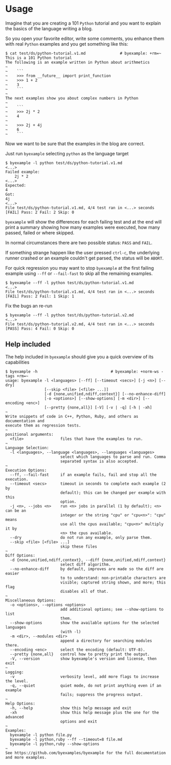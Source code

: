 <!--
Check that we have byexample installed first
$ hash byexample                                    # byexample: +fail-fast

$ alias byexample=byexample\ --pretty\ none

--
-->

# Usage

Imagine that you are creating a 101 ``Python`` tutorial and you want to explain
the basics of the language writing a blog.

So you open your favorite editor, write some comments, you enhance them with
real ``Python`` examples and you get something like this:

```
$ cat test/ds/python-tutorial.v1.md               # byexample: +rm=~
This is a 101 Python tutorial
The following is an example written in Python about arithmetics
~
~    ```
~    >>> from __future__ import print_function
~    >>> 1 + 2
~    3
~    ```
~
The next examples show you about complex numbers in Python
~
~    ```
~    >>> 2j * 2
~    4
~
~    >>> 2j + 4j
~    6
~    ```
```

Now we want to be sure that the examples in the blog are correct.

Just run ``byexample`` selecting ``python`` as the language target

```
$ byexample -l python test/ds/python-tutorial.v1.md
<...>
Failed example:
    2j * 2
<...>
Expected:
4
Got:
4j
<...>
File test/ds/python-tutorial.v1.md, 4/4 test ran in <...> seconds
[FAIL] Pass: 2 Fail: 2 Skip: 0
```

``byexample`` will show the differences for each failing test and at the end
will print a summary showing how many examples were executed, how many passed,
failed or where skipped.

In normal circumstances there are two possible status: ``PASS`` and ``FAIL``.

If something strange happen like the user pressed ``ctrl-c``, the underlying
runner crashed or an example couldn't get parsed, the status will be ``ABORT``.

For quick regression you may want to stop ``byexample`` at the first failing
example using ``--ff`` or ``--fail-fast`` to skip all the remaining examples.

```
$ byexample --ff -l python test/ds/python-tutorial.v1.md
<...>
File test/ds/python-tutorial.v1.md, 4/4 test ran in <...> seconds
[FAIL] Pass: 2 Fail: 1 Skip: 1
```

Fix the bugs an re-run

```
$ byexample --ff -l python test/ds/python-tutorial.v2.md
<...>
File test/ds/python-tutorial.v2.md, 4/4 test ran in <...> seconds
[PASS] Pass: 4 Fail: 0 Skip: 0
```

## Help included

The help included in ``byexample`` should give you a quick overview of its
capabilities

```
$ byexample -h                                # byexample: +norm-ws -tags +rm=~
usage: byexample -l <languages> [--ff] [--timeout <secs>] [-j <n>] [--dry]
                 [--skip <file> [<file> ...]]
                 [-d {none,unified,ndiff,context}] [--no-enhance-diff]
                 [-o <options>] [--show-options] [-m <dir>] [--encoding <enc>]
                 [--pretty {none,all}] [-V] [-v | -q] [-h | -xh]
~
Write snippets of code in C++, Python, Ruby, and others as documentation and
execute them as regression tests.
~
positional arguments:
  <file>                files that have the examples to run.
~
Language Selection:
  -l <languages>, --language <languages>, --languages <languages>
                        select which languages to parse and run. Comma
                        separated syntax is also accepted.
~
Execution Options:
  --ff, --fail-fast     if an example fails, fail and stop all the execution.
  --timeout <secs>      timeout in seconds to complete each example (2 by
                        default); this can be changed per example with this
                        option.
  -j <n>, --jobs <n>    run <n> jobs in parallel (1 by default); <n> can be an
                        integer or the string "cpu" or "cpu<n>": "cpu" means
                        use all the cpus available; "cpu<n>" multiply it by
                        <n> the cpus available.
  --dry                 do not run any example, only parse them.
  --skip <file> [<file> ...]
                        skip these files
~
Diff Options:
  -d {none,unified,ndiff,context}, --diff {none,unified,ndiff,context}
                        select diff algorithm.
  --no-enhance-diff     by default, improves are made so the diff are easier
                        to to understand: non-printable characters are
                        visible; captured string shown, and more; this flag
                        disables all of that.
~
Miscellaneous Options:
  -o <options>, --options <options>
                        add additional options; see --show-options to list
                        them.
  --show-options        show the available options for the selected languages
                        (with -l)
  -m <dir>, --modules <dir>
                        append a directory for searching modules there.
  --encoding <enc>      select the encoding (default: UTF-8).
  --pretty {none,all}   control how to pretty print the output.
  -V, --version         show byexample's version and license, then exit
~
Logging:
  -v                    verbosity level, add more flags to increase the level.
  -q, --quiet           quiet mode, do not print anything even if an example
                        fails; suppress the progress output.
~
Help Options:
  -h, --help            show this help message and exit
  -xh                   show this help message plus the one for the advanced
                        options and exit
~
Examples:
  byexample -l python file.py
  byexample -l python,ruby --ff --timeout=8 file.md
  byexample -l python,ruby --show-options
~
See https://github.com/byexamples/byexample for the full documentation
and more examples.
```
